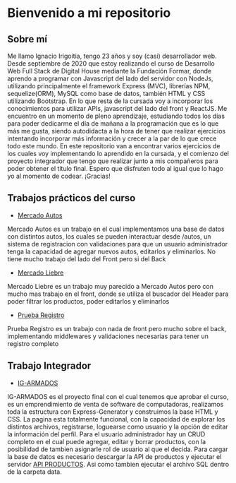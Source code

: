 # Bienvenido a mi repositorio

## Sobre mí

Me llamo Ignacio Irigoitia, tengo 23 años y soy (casi) desarrollador web. Desde septiembre de 2020 que estoy realizando el curso de Desarrollo Web Full Stack de Digital House mediante la Fundación Formar, donde aprendo a programar con Javascript del lado del servidor con NodeJs, utilizando principalmente el framework Express (MVC), librerías NPM, sequelize(ORM), MySQL como base de datos, también HTML y CSS utilizando Bootstrap. En lo que resta de la cursada voy a incorporar los conocimientos para utilizar APIs, javascript del lado del front y ReactJS. Me encuentro en un momento de pleno aprendizaje, estudiando todos los días para poder dedicarme el día de mañana a la programación que es lo que más me gusta, siendo autodidacta a la hora de tener que realizar ejercicios intentando incorporar más información y crecer a la par de lo que crece todo este mundo. En este repositorio van a encontrar varios ejercicios de los cuales voy implementando lo aprendido en la cursada, y el comienzo del proyecto integrador que tengo que realizar junto a mis compañeros para poder obtener el título final. Espero que disfruten todo al igual que lo hago yo al momento de codear. ¡Gracias!

## Trabajos prácticos del curso

- [Mercado Autos](https://github.com/ignacioirigoitia/mercadoAutosV2) <br>

Mercado Autos es un trabajo en el cual implementamos una base de datos con distintos autos, los cuales se pueden interactuar desde /autos, un sistema de registracion con validaciones para que un usuario administrador tenga la capacidad de agregar nuevos autos, editarlos y eliminarlos. No tiene mucho trabajo del lado del Front pero si del Back

- [Mercado Liebre](https://github.com/ignacioirigoitia/mercadoLiebreV3)<br>

Mercado Liebre es un trabajo muy parecido a Mercado Autos pero con mucho mas trabajo en el front, donde se utiliza el buscador del Header para poder filtrar los productos, poder editarlos y eliminarlos

- [Prueba Registro](https://github.com/ignacioirigoitia/pruebaRegistro)<br>

Prueba Registro es un trabajo con nada de front pero mucho sobre el back, implementando middlewares y validaciones necesarias para tener un registro completo

## Trabajo Integrador 

- [IG-ARMADOS](https://github.com/crisode/grupo_3_IG-ARMADOS)<br>

IG-ARMADOS es el proyecto final con el cual tenemos que aprobar el curso, es un emprendimiento de venta de software de computadoras, realizamos toda la estructura con Express-Generator y construimos la base HTML y CSS. La pagina esta totalmente funcional, con la capacidad de explorar los distintos archivos, registrarse, loguearse como usuario y la opción de editar la información del perfil. Para el usuario administrador hay un CRUD completo en el cual puede agregar, editar y borrar productos, con la posibilidad de tambien asignarle rol de usuario al que el decida. Para cargar la base de datos es necesario descargar la API de productos y ejecutar el servidor [API PRODUCTOS](https://github.com/lautarovaldez12/igArmados-API). Asi como tambien ejecutar el archivo SQL dentro de la carpeta data.
